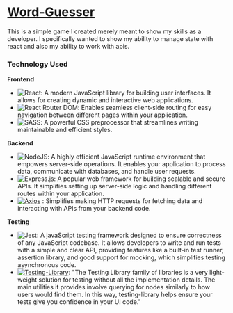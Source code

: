 # [Word-Guesser](https://word-guesser.org/)

This is a simple game I created merely meant to show my skills as a developer. I specifically wanted to show my ability to manage state with react and also my ability to work with apis.

### Technology Used

**Frontend**

+ ![React](https://img.shields.io/badge/react-%2320232a.svg?style=plastic&logo=react&logoColor=%2361DAFB): A modern JavaScript library for building user interfaces. It allows for creating dynamic and interactive web applications.
+ ![React Router DOM](https://img.shields.io/badge/React_Router-CA4245?style=plastic&logo=react-router&logoColor=white): Enables seamless client-side routing for easy navigation between different pages within your application.
+ ![SASS](https://img.shields.io/badge/SASS-hotpink.svg?style=plastic&logo=SASS&logoColor=white): A powerful CSS preprocessor that streamlines writing maintainable and efficient styles.

**Backend**

+ ![NodeJS](https://img.shields.io/badge/node.js-6DA55F?style=plastic&logo=node.js&logoColor=white): A highly efficient JavaScript runtime environment that empowers server-side operations. It enables your application to process data, communicate with databases, and handle user requests.
+ ![Express.js](https://img.shields.io/badge/express.js-%23404d59.svg?style=plastic&logo=express&logoColor=%2361DAFB): A popular web framework for building scalable and secure APIs. It simplifies setting up server-side logic and handling different routes within your application.
+ [![Axios](https://img.shields.io/badge/Axios-56A5FF?style=plastic&logo=axios&color=5A29E4)](https://axios-http.com/)
: Simplifies making HTTP requests for fetching data and interacting with APIs from your backend code.

**Testing**

+ ![Jest](https://img.shields.io/badge/Jest-56A5FF?style=plastic&logo=jest&color=C21325): A javaScript testing framework designed to ensure correctness of any JavaScript codebase. It allows developers to write and run tests with a simple and clear API, providing features like a built-in test runner, assertion library, and good support for mocking, which simplifies testing asynchronous code.
+ [![Testing-Library](https://img.shields.io/badge/-TestingLibrary-%23E33332?style=plastic&logo=testing-library&logoColor=white)](https://testing-library.com/): "The Testing Library family of libraries is a very light-weight solution for testing without all the implementation details. The main utilities it provides involve querying for nodes similarly to how users would find them. In this way, testing-library helps ensure your tests give you confidence in your UI code."






